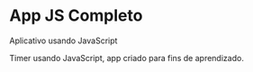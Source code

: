 # App JS Completo
 Aplicativo usando JavaScript
 
 Timer usando JavaScript, app criado para fins de aprendizado.
